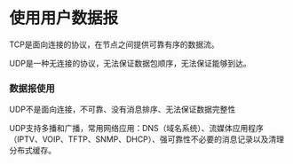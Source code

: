 # 使用用户数据报

TCP是面向连接的协议，在节点之间提供可靠有序的数据流。

UDP是一种无连接的协议，无法保证数据包顺序，无法保证能够到达。

### 数据报使用

UDP不是面向连接，不可靠、没有消息排序、无法保证数据完整性

UDP支持多播和广播，常用网络应用：DNS（域名系统）、流媒体应用程序（IPTV、VOIP、TFTP、SNMP、DHCP）、强可靠性不必要的消息记录以及清理分布式缓存。